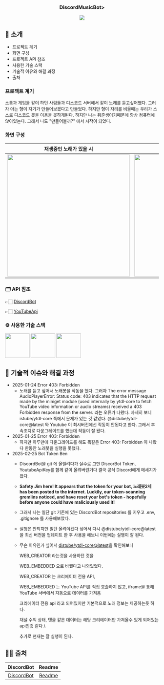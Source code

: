 <div align="center">
  
### DiscordMusicBot>

[<img src="https://img.shields.io/badge/프로젝트 기간-2025.01.08~2025.01.20.-green?style=flat&logo=&logoColor=white" />]()

</div> 

## 📝 소개

- 프로젝트 계기
- 화면 구성
- 프로젝트 API 참조
- 사용한 기술 스택
- 기술적 이유와 해결 과정
- 출처

### 프로젝트 계기
소통과 게임을 같이 하던 사람들과 디스코드 서버에서 같이 노래를 듣고싶어했다. 그러자 아는 형이 자기가 만들어보겠다고 만들었다. 하지만 형이 자리를 비울때는 우리가 스스로 디스코드 봇을 이용을 못하게된다. 하지만 나는 취준생이기때문에 항상 컴퓨터에 앉아있는다. 그래서 나도 "만들어볼까?" 에서 시작이 되었다.


### 화면 구성
|재생중인 노래가 있을 시|재생중인 노래가 없을 시|
|:---:|:---:|
|<img src="https://github.com/Kyuk99/ReadmeImage/blob/main/%EC%97%90%EC%8B%9C2.PNG" width="400"/>|<img src="https://github.com/Kyuk99/ReadmeImage/blob/main/%EB%85%B8%EB%9E%98%EA%B0%80%20%EC%9E%AC%EC%83%9Dx.PNG" width="400"/>|


### 🗂️ API 참조

👉🏻 [DiscordBot](https://discord.com/developers/applications)


👉🏻 [YouTubeApi](https://console.cloud.google.com/)


### ⚙ 사용한 기술 스택
<div>
<img src="https://github.com/Kyuk99/ReadmeImage/blob/main/Discord.png" width="80">
<img src="https://github.com/Kyuk99/ReadmeImage/blob/main/Java.png" width="80">
<img src="https://github.com/Kyuk99/ReadmeImage/blob/main/JavaScript.png" width="80">
</div>


## 🤔 기술적 이슈와 해결 과정
- 2025-01-24 Error 403: Forbidden 
    - 노래를 듣고 싶어서 노래봇을 작동을 했다. 그러자 The error message AudioPlayerError: Status code: 403 indicates that the HTTP request made by the miniget module (used internally by ytdl-core to fetch YouTube video information or audio streams) received a 403 Forbidden response from the server. 라는 오류가 나왔다. 자세히 보니 istube/ytdl-core 쪽에서 문제가 있는 것 같았다. @distube/ytdl-core@latest 와 Youtube 이 최시버전에선 작동이 안된다고 한다. 그래서 후속조치로 다운그레이드를 했는데 작동이 잘 됐다.
- 2025-01-25 Error 403: Forbidden
    - 하지만 하루만에 다운그레이드를 해도 똑같은 Error 403: Forbidden 이 나왔다 한동안 노래봇을 실행을 못했다.
- 2025-02-25 Bot Token Ben
    - DiscordBot을 git 에 올릴려다가 실수로 그만 DiscorBot Token, YoutubeApiKey를 함께 같이 올려버린거다 결국 공식 Discord에게 메세지가 왔다.

    - **Safety Jim here! It appears that the token for your bot, 노래봇2세 has been posted to the internet. Luckily, our token-scanning gremlins noticed, and have reset your bot's token - hopefully before anyone could have maliciously used it!**
    - 그래서 나는 일단 git 기존에 있는 DiscordBot repositories 를 지우고 .env, .gitignore 를 사용해보았다.
    - 실행은 안되지만 일단 올려야겠다 싶어서 다시 @distube/ytdl-core@latest 을 최신 버전을 업데이트 한 후 사용을 해보니 이번에는 실행이 잘 된다.
    - 무슨 이유인가 싶어서 [distube/ytdl-core@latest](https://github.com/distubejs/ytdl-core)을 확인해보니

      WEB_CREATOR 라는것을 사용하던 것을
 
      WEB_EMBEDDED 으로 바꿨다고 나와있었다.

      WEB_CREATOR 는 크리에이터 전용 API,

      WEB_EMBEDDED 는 YouTube API를 직접 호출하지 않고, iframe을 통해 YouTube 서버에서 자동으로 데이터를 가져옴

      크리에이터 전용 api 라고 되어있지만 기본적으로 노래 정보는 제공하는듯 하다.

      채널 수익 상태, 댓글 같은 데이터는 해당 크리에이터만 가져올수 있게 되어있는 api인것 같다.\

      추가로 현재는 잘 실행이 된다.


## 💁‍♂️ 출처
|DiscordBot|Readme|
|:---:|:---:|
|[DiscordBot](https://hyun-park-e.tistory.com/)|[Readme](https://github.com/yewon-Noh/readme-template)|
